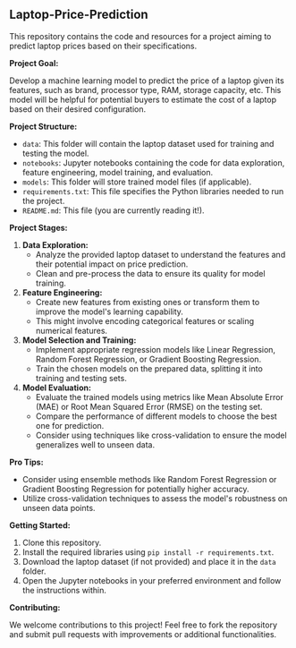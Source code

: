 ## Laptop-Price-Prediction

This repository contains the code and resources for a project aiming to predict laptop prices based on their specifications.

**Project Goal:**

Develop a machine learning model to predict the price of a laptop given its features, such as brand, processor type, RAM, storage capacity, etc. This model will be helpful for potential buyers to estimate the cost of a laptop based on their desired configuration.

**Project Structure:**

* `data`: This folder will contain the laptop dataset used for training and testing the model.
* `notebooks`: Jupyter notebooks containing the code for data exploration, feature engineering, model training, and evaluation.
* `models`: This folder will store trained model files (if applicable). 
* `requirements.txt`: This file specifies the Python libraries needed to run the project.
* `README.md`: This file (you are currently reading it!).

**Project Stages:**

1. **Data Exploration:**
    * Analyze the provided laptop dataset to understand the features and their potential impact on price prediction.
    * Clean and pre-process the data to ensure its quality for model training.
2. **Feature Engineering:**
    * Create new features from existing ones or transform them to improve the model's learning capability.
    * This might involve encoding categorical features or scaling numerical features.
3. **Model Selection and Training:**
    * Implement appropriate regression models like Linear Regression, Random Forest Regression, or Gradient Boosting Regression.
    * Train the chosen models on the prepared data, splitting it into training and testing sets.
4. **Model Evaluation:**
    * Evaluate the trained models using metrics like Mean Absolute Error (MAE) or Root Mean Squared Error (RMSE) on the testing set.
    * Compare the performance of different models to choose the best one for prediction.
    * Consider using techniques like cross-validation to ensure the model generalizes well to unseen data.

**Pro Tips:**

* Consider using ensemble methods like Random Forest Regression or Gradient Boosting Regression for potentially higher accuracy.
* Utilize cross-validation techniques to assess the model's robustness on unseen data points.

**Getting Started:**

1. Clone this repository.
2. Install the required libraries using `pip install -r requirements.txt`.
3. Download the laptop dataset (if not provided) and place it in the `data` folder.
4. Open the Jupyter notebooks in your preferred environment and follow the instructions within.

**Contributing:**

We welcome contributions to this project! Feel free to fork the repository and submit pull requests with improvements or additional functionalities.
